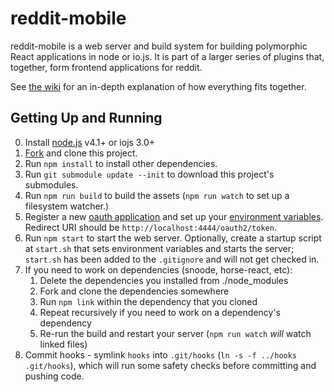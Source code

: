 reddit-mobile
=============

reddit-mobile is a web server and build system for building polymorphic
React applications in node or io.js. It is part of a larger series of plugins that,
together, form frontend applications for reddit.

See [the wiki](https://github.com/reddit/reddit-mobile/wiki) for an in-depth
explanation of how everything fits together.

Getting Up and Running
----------------------

0. Install [node.js](https://nodejs.org/download/) v4.1+ or iojs 3.0+
1. [Fork](https://github.com/reddit/reddit-mobile/fork) and clone
  this project.
2. Run `npm install` to install other dependencies.
3. Run `git submodule update --init` to download this project's submodules.
4. Run `npm run build` to build the assets (`npm run watch` to set up a filesystem watcher.)
5. Register a new [oauth application](https://www.reddit.com/prefs/apps/) and
  set up your [environment variables](./CONFIG.md). Redirect URI should be
  `http://localhost:4444/oauth2/token`.
6. Run `npm start` to start the web server. Optionally, create a startup script
  at `start.sh` that sets environment variables and starts the server;
  `start.sh` has been added to the `.gitignore` and will not get checked in.
7. If you need to work on dependencies (snoode, horse-react, etc):
    1. Delete the dependencies you installed from ./node_modules
    2. Fork and clone the dependencies somewhere
    3. Run `npm link` within the dependency that you cloned
    4. Repeat recursively if you need to work on a dependency's dependency
    5. Re-run the build and restart your server (`npm run watch` *will* watch
      linked files)
8. Commit hooks - symlink `hooks` into `.git/hooks` (`ln -s -f ../hooks .git/hooks`), which
  will run some safety checks before committing and pushing code.

